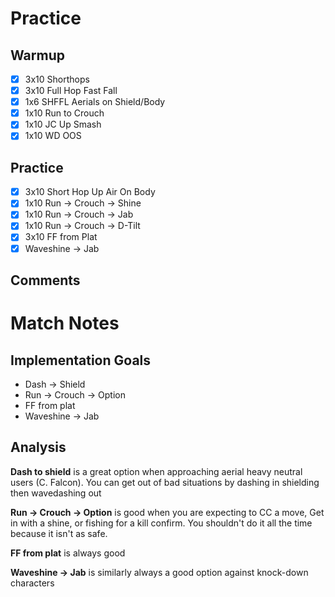 # Practice
## Warmup
- [x] 3x10 Shorthops
- [x] 3x10 Full Hop Fast Fall
- [x] 1x6 SHFFL Aerials on Shield/Body
- [x] 1x10 Run to Crouch
- [x] 1x10 JC Up Smash
- [x] 1x10 WD OOS
## Practice
- [x] 3x10 Short Hop Up Air On Body
- [x] 1x10 Run -> Crouch -> Shine
- [x] 1x10 Run -> Crouch -> Jab
- [x] 1x10 Run -> Crouch -> D-Tilt
- [x] 3x10 FF from Plat
- [x] Waveshine -> Jab
## Comments
# Match Notes
## Implementation Goals
- Dash -> Shield
- Run -> Crouch -> Option
- FF from plat
- Waveshine -> Jab
## Analysis
**Dash to shield** is a great option when approaching aerial heavy neutral users (C. Falcon).  You can get out of bad situations by dashing in shielding then wavedashing out

**Run -> Crouch -> Option** is good when you are expecting to CC a move, Get in with a shine, or fishing for a kill confirm.  You shouldn't do it all the time because it isn't as safe.

**FF from plat** is always good

**Waveshine -> Jab** is similarly always a good option against knock-down characters